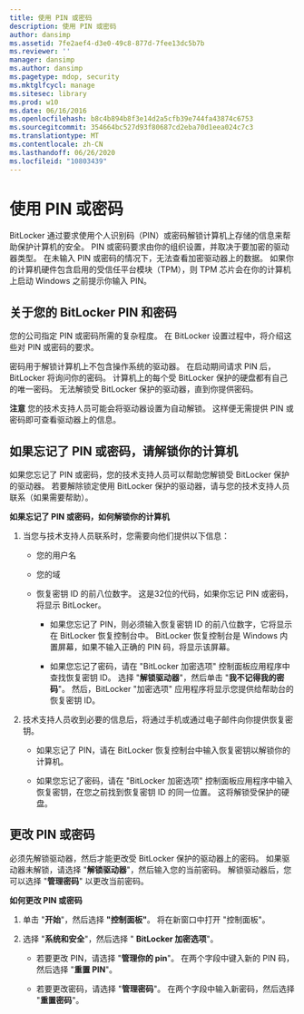 ```yaml
---
title: 使用 PIN 或密码
description: 使用 PIN 或密码
author: dansimp
ms.assetid: 7fe2aef4-d3e0-49c8-877d-7fee13dc5b7b
ms.reviewer: ''
manager: dansimp
ms.author: dansimp
ms.pagetype: mdop, security
ms.mktglfcycl: manage
ms.sitesec: library
ms.prod: w10
ms.date: 06/16/2016
ms.openlocfilehash: b8c4b894b8f3e14d2a5cfb39e744fa43874c6753
ms.sourcegitcommit: 354664bc527d93f80687cd2eba70d1eea024c7c3
ms.translationtype: MT
ms.contentlocale: zh-CN
ms.lasthandoff: 06/26/2020
ms.locfileid: "10803439"
---
```

# 使用 PIN 或密码


BitLocker 通过要求使用个人识别码（PIN）或密码解锁计算机上存储的信息来帮助保护计算机的安全。 PIN 或密码要求由你的组织设置，并取决于要加密的驱动器类型。 在未输入 PIN 或密码的情况下，无法查看加密驱动器上的数据。 如果你的计算机硬件包含启用的受信任平台模块（TPM），则 TPM 芯片会在你的计算机上启动 Windows 之前提示你输入 PIN。

## 关于您的 BitLocker PIN 和密码


您的公司指定 PIN 或密码所需的复杂程度。 在 BitLocker 设置过程中，将介绍这些对 PIN 或密码的要求。

密码用于解锁计算机上不包含操作系统的驱动器。 在启动期间请求 PIN 后，BitLocker 将询问你的密码。 计算机上的每个受 BitLocker 保护的硬盘都有自己的唯一密码。 无法解锁受 BitLocker 保护的驱动器，直到你提供密码。

**注意** 您的技术支持人员可能会将驱动器设置为自动解锁。 这样便无需提供 PIN 或密码即可查看驱动器上的信息。

 

## 如果忘记了 PIN 或密码，请解锁你的计算机


如果您忘记了 PIN 或密码，您的技术支持人员可以帮助您解锁受 BitLocker 保护的驱动器。 若要解除锁定使用 BitLocker 保护的驱动器，请与您的技术支持人员联系（如果需要帮助）。

**如果忘记了 PIN 或密码，如何解锁你的计算机**

1.  当您与技术支持人员联系时，您需要向他们提供以下信息：

    -   您的用户名

    -   您的域

    -   恢复密钥 ID 的前八位数字。 这是32位的代码，如果你忘记 PIN 或密码，将显示 BitLocker。

        -   如果您忘记了 PIN，则必须输入恢复密钥 ID 的前八位数字，它将显示在 BitLocker 恢复控制台中。 BitLocker 恢复控制台是 Windows 内置屏幕，如果不输入正确的 PIN 码，将显示该屏幕。

        -   如果您忘记了密码，请在 "BitLocker 加密选项" 控制面板应用程序中查找恢复密钥 ID。 选择 "**解锁驱动器**"，然后单击 "**我不记得我的密码**"。 然后，BitLocker "加密选项" 应用程序将显示您提供给帮助台的恢复密钥 ID。

2.  技术支持人员收到必要的信息后，将通过手机或通过电子邮件向你提供恢复密钥。

    -   如果忘记了 PIN，请在 BitLocker 恢复控制台中输入恢复密钥以解锁你的计算机。

    -   如果您忘记了密码，请在 "BitLocker 加密选项" 控制面板应用程序中输入恢复密钥，在您之前找到恢复密钥 ID 的同一位置。 这将解锁受保护的硬盘。

## 更改 PIN 或密码


必须先解锁驱动器，然后才能更改受 BitLocker 保护的驱动器上的密码。 如果驱动器未解锁，请选择 "**解锁驱动器**"，然后输入您的当前密码。 解锁驱动器后，您可以选择 "**管理密码**" 以更改当前密码。

**如何更改 PIN 或密码**

1.  单击 "**开始**"，然后选择 **"控制面板"**。 将在新窗口中打开 "控制面板"。

2.  选择 "**系统和安全**"，然后选择 " **BitLocker 加密选项**"。

    -   若要更改 PIN，请选择 "**管理你的 pin**"。 在两个字段中键入新的 PIN 码，然后选择 "**重置 PIN**"。

    -   若要更改密码，请选择 "**管理密码**"。 在两个字段中输入新密码，然后选择 "**重置密码**"。

 

 






